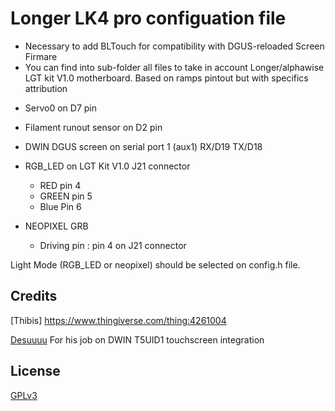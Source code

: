 # Longer LK4 pro configuation file
 * Necessary to add BLTouch for compatibility with DGUS-reloaded Screen Firmare
 * You can find into sub-folder all files to take in account Longer/alphawise LGT kit V1.0 motherboard. Based on ramps pintout but with specifics attribution
- Servo0 on D7 pin
- Filament runout sensor on D2 pin
- DWIN DGUS screen on serial port 1 (aux1) RX/D19 TX/D18	 

- RGB_LED on LGT Kit V1.0 J21 connector
    - RED pin 4
    - GREEN pin 5
    - Blue Pin 6
  
 - NEOPIXEL GRB
    - Driving pin : pin 4  on J21 connector

Light Mode (RGB_LED or neopixel) should be selected on config.h file.

## Credits
[Thibis] https://www.thingiverse.com/thing:4261004 

[Desuuuu](https://github.com/Desuuuu) For his job on DWIN T5UID1 touchscreen integration

## License
[GPLv3](http://www.gnu.org/licenses/gpl-3.0.html)
